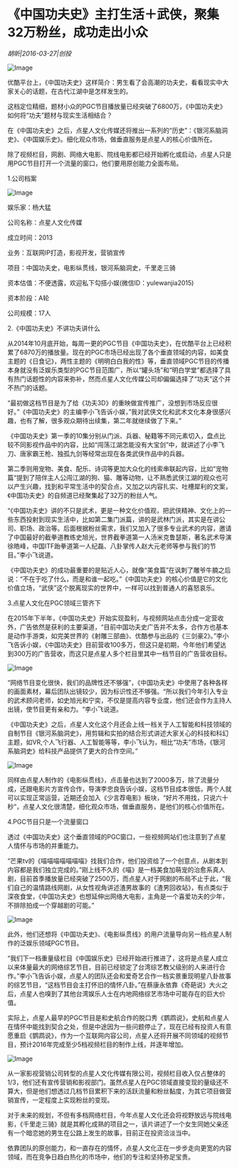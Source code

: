 # 《中国功夫史》主打生活＋武侠，聚集32万粉丝，成功走出小众

*胡昕|2016-03-27|创投*

![Image](http://p1.pstatp.com/large/616100043351a5b5b9db)

优酷平台上，《中国功夫史》这样简介：男生看了会高潮的功夫史，看看现实中大家关心的话题，在古代江湖中是怎样发生的。

这档定位精细，题材小众的PGC节目播放量已经突破了6800万，《中国功夫史》如何将“功夫”题材与现实生活相结合？

在《中国功夫史》之后，点星人文化传媒还将推出一系列的“历史”：《银河系脑洞史》、《中国娱乐史》。细化观众市场，做垂直服务是点星人的核心价值所在。

除了视频栏目，网剧、网络大电影、院线电影都已经开始孵化或启动，点星人只是用PGC节目打开一个流量的窗口，他们要用原创能力全面布局。

1.公司档案

![Image](http://p1.pstatp.com/large/6163000387e9aa61a7d2)

娱乐家：杨大猛

公司名称：点星人文化传媒

成立时间：2013

业务：互联网IP打造，影视开发，营销宣传

项目：中国功夫史，电影纵贯线，银河系脑洞史，千里走三骑

资本估值：不便透露，欢迎私下勾搭小娱(微信ID：yulewanjia2015)

资本阶段：A轮

公司规模：17人

2.《中国功夫史》不讲功夫讲什么

从2014年10月底开始，每周一更的PGC节目《中国功夫史》，在优酷平台上已经积累了6870万的播放量。现在的PGC市场已经出现了各个垂直领域的内容，如美食主题的《日食记》，两性主题的《明明白白我的性》等，垂直领域PGC节目的传播本身就没有泛娱乐类型的PGC节目范围广，所以“罐头场”和“明白学堂”都选择了具有热门话题性的内容来弥补，然而点星人文化传媒公司却偏偏选择了“功夫”这个并不热门的话题。

“最初做这档节目是为了给《功夫3D》的重映做宣传推广，没想到市场反应很好。”《中国功夫史》的主编李小飞告诉小娱，”我对武侠文化和武术文化本身很感兴趣，也有了解，很多观众期待出续集，第二年就继续做了下来。”

《中国功夫史》第一季的10集分别从门派、兵器、秘籍等不同元素切入，盘点比较不同影视作品中的内容，比如“闯荡江湖怎能没有大宝剑”中，就讲述了小李飞刀、唐家霸王枪、独孤九剑等经常出现在各类武侠作品中的兵器。

第二季则用宠物、美食、配乐、诗词等更加大众化的线索串联起内容，比如“宠物篇“提到了陪伴主人公闯江湖的狗、猫、雕等动物，让不熟悉武侠江湖的观众也可以产生兴趣，找到和平常生活中的契合点，又加之以内容扎实、吐槽犀利的文案，《中国功夫史》的自频道已经聚集起了32万的粉丝人气。

“《中国功夫史》讲的不只是武术，更是一种文化价值观，把武侠精神、文化上的一些东西投射到现实生活中，比如第二集门派篇，讲的是武林门派，其实是在讲公司、职场、政治等。后面根据粉丝需求，我们又加入了很多专业武术的内容，邀请了中国最好的截拳道教练史旭光，世界截拳道第一人汤米克鲁瑟斯，著名武术导演徐皓峰，中国ITF跆拳道第一人纪磊、八卦掌传人赵大元老师等参与我们的节目。”李小飞说道。

《中国功夫史》的成功最重要的是贴近人心，就像“美食篇”在讽刺了雕爷牛腩之后说：“不在于吃了什么，而是和谁一起吃。”《中国功夫史》的核心价值是它的文化价值立场，“武侠”这个脱离现实的世界中，一样可以找到普通人的喜怒哀乐。

3.点星人文化在PGC领域三管齐下

在2015年下半年，《中国功夫史》开始实现盈利，与视频网站点击分成一定营收外，广告依然是获利的主要渠道，“目前中国功夫史广告并不太多，合作方也基本是动作手游类，如完美世界的《射雕三部曲》、优酷参与出品的《三剑豪2》。”李小飞告诉小娱，《中国功夫史》目前营收100多万，但这只是初期，今年他们希望达到300万的广告营收，而这只是点星人多个栏目里其中一档节目的广告营收目标。

![Image](http://p2.pstatp.com/large/61660001c3e2fc630570)

“网络节目变化很快，我们的品牌性还不够强”，《中国功夫史》中使用了各种各样的画面素材，幕后团队出镜较少，因为标识性还不够强。“所以我们今年引入专业的武术顾问老师，如史旭光和宁奕，不仅是提高内容专业度，他们还会作为主持人出镜，使节目更有亲和力。“李小飞说道。

《中国功夫史》之后，点星人文化这个月还会上线一档关于人工智能和科技领域的自制节目《银河系脑洞史》，用剪辑和实拍的结合形式讲述大家关心的科技和科幻主题，如VR,个人飞行器、人工智能等等，李小飞认为，相比“功夫”市场，《银河系脑洞史》给科技产品提供了更大的合作空间。”

![Image](http://p3.pstatp.com/large/616200040051db785fbd)

同样由点星人制作的《电影纵贯线》，点击量也达到了2000多万，除了流量分成，还跟电影片方宣传合作，导演李忠良告诉小娱，这档节目成本很低，两个人就可以实现正常运营，近期还会加入《少言荐电影》板块，“好片不用找，只说六十秒”，点星人文化很清楚，细化观众市场，做垂直服务，是他们的核心价值所在。

4.PGC节目只是一个流量窗口

透过《中国功夫史》这个垂直领域的PGC窗口，一些视频网站们也注意到了点星人情怀与市场的并重能力。

“芒果tv的《喵喵喵喵喵喵喵》找我们合作，他们投资给了一个创意点，从剧本到内容都是我们独立完成的。”刚上线不久的《喵》是一档美食加萌宠的治愈系真人剧，目前首季播放量已经突破了2500万，而点星人对于网剧的布局不止于此，“我们自己的温情路线网剧，从女性视角讲述渣男故事的《渣男回收站》，有点类似于深夜食堂，《中国功夫史》也想延伸出网络大电影，主角是一个喜爱功夫的少年，不排除拍成一个穿越剧的可能。”

![Image](http://p2.pstatp.com/large/61620004005291e38efd)

此外，他们还想将《中国功夫史》、《电影纵贯线》的用户流量导向另一档点星人制作的泛娱乐领域PGC节目。

“我们下一档重量级栏目《中国娱乐史》已经开始进行推进了，这将是点星人成立以来体量最大的网络综艺节目，目前已经锁定了台湾综艺教父级别的人来进行合作。”李小飞告诉小娱，点星人的团队还会和爱奇艺合作一档实景重现明星八卦故事的综艺节目，“这档节目会主打怀旧的情怀八卦。”在蔡康永依靠《奇葩说》大火之后，点星人也嗅到了其他台湾娱乐人士在内地网络综艺市场中可能存在的巨大价值。

实际上，点星人最早的PGC节目是和史航合作的脱口秀《鹦鹉说》，史航和点星人在情怀中能找到契合之处，但是中途因为一些问题停止了，现在已经有投资人有意愿重启《鹦鹉说》，作为一个互联网内容公司，点星人还将开展不同领域的视频节目，预计2016年完成至少5档视频栏目的制作上线，并逐年增加。

![Image](http://p3.pstatp.com/large/616100043352aa2989a6)

从一家影视营销公司转型的点星人文化传媒有限公司，视频栏目收入仅占整体的1/3，他们还有宣传营销和影视部门。虽然点星人在PGC领域直接变现的量级还不算大，但是他们想透过几档节目累积下来的活跃流量和粉丝黏度，为其它项目做营销宣传，一定程度上实现粉丝的变现。

对于未来的规划，不但有多档网络栏目，今年点星人文化还会将视野放远与院线电影，《千里走三骑》就是其孵化成熟的项目之一，该片讲述了一个女生同她父亲还有一个暗恋她的男生在公路上发生的故事，目前正在投资洽淡当中。

依靠团队的原创能力，和一直存在的情怀，点星人文化正在一步步走向更宽的内容领域，而在竞争日趋白热化的市场中，他们的专注和坚持弥足宝贵。

